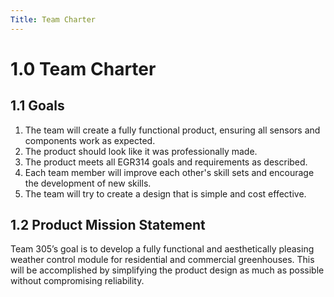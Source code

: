 ```yaml
---
Title: Team Charter
---
```


# 1.0 Team Charter

## 1.1 Goals

1. The team will create a fully functional product, ensuring all sensors and components work as expected.
2. The product should look like it was professionally made. 
3. The product meets all EGR314 goals and requirements as described.
4. Each team member will improve each other's skill sets and encourage the development of new skills.
5. The team will try to create a design that is simple and cost effective.

## 1.2 Product Mission Statement

Team 305’s goal is to develop a fully functional and aesthetically pleasing weather control module for residential and commercial greenhouses. This will be accomplished by simplifying the product design as much as possible without compromising reliability. 
